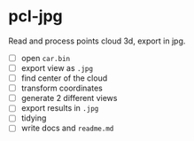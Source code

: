 # pcl-jpg
Read and process points cloud 3d, export in jpg.

- [ ] open `car.bin`
- [ ] export view as `.jpg`
- [ ] find center of the cloud
- [ ] transform coordinates 
- [ ] generate 2 different views
- [ ] export results in  `.jpg`
- [ ] tidying 
- [ ] write docs and `readme.md`
